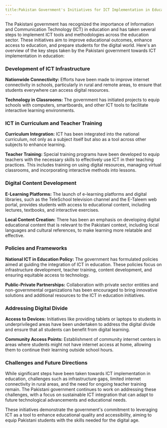 ```yaml
---
title:Pakistan Government's Initiatives for ICT Implementation in Education
---
```


The Pakistani government has recognized the importance of Information and Communication Technology (ICT) in education and has taken several steps to implement ICT tools and methodologies across the education sector. These initiatives aim to improve educational outcomes, enhance access to education, and prepare students for the digital world. Here's an overview of the key steps taken by the Pakistani government towards ICT implementation in education:

### Development of ICT Infrastructure

**Nationwide Connectivity:** Efforts have been made to improve internet connectivity in schools, particularly in rural and remote areas, to ensure that students everywhere can access digital resources.

**Technology in Classrooms:** The government has initiated projects to equip schools with computers, smartboards, and other ICT tools to facilitate interactive learning environments.

### ICT in Curriculum and Teacher Training

**Curriculum Integration:** ICT has been integrated into the national curriculum, not only as a subject itself but also as a tool across other subjects to enhance learning.

**Teacher Training:** Special training programs have been developed to equip teachers with the necessary skills to effectively use ICT in their teaching practices. This includes training on using digital resources, managing virtual classrooms, and incorporating interactive methods into lessons.

### Digital Content Development

**E-Learning Platforms:** The launch of e-learning platforms and digital libraries, such as the TeleSchool television channel and the E-Taleem web portal, provides students with access to educational content, including lectures, textbooks, and interactive exercises.

**Local Content Creation:** There has been an emphasis on developing digital educational content that is relevant to the Pakistani context, including local languages and cultural references, to make learning more relatable and effective.

### Policies and Frameworks

**National ICT in Education Policy:** The government has formulated policies aimed at guiding the integration of ICT in education. These policies focus on infrastructure development, teacher training, content development, and ensuring equitable access to technology.

**Public-Private Partnerships:** Collaboration with private sector entities and non-governmental organizations has been encouraged to bring innovative solutions and additional resources to the ICT in education initiatives.

### Addressing Digital Divide

**Access to Devices:** Initiatives like providing tablets or laptops to students in underprivileged areas have been undertaken to address the digital divide and ensure that all students can benefit from digital learning.

**Community Access Points:** Establishment of community internet centers in areas where students might not have internet access at home, allowing them to continue their learning outside school hours.

### Challenges and Future Directions

While significant steps have been taken towards ICT implementation in education, challenges such as infrastructure gaps, limited internet connectivity in rural areas, and the need for ongoing teacher training remain. The Pakistani government continues to work on addressing these challenges, with a focus on sustainable ICT integration that can adapt to future technological advancements and educational needs.

These initiatives demonstrate the government's commitment to leveraging ICT as a tool to enhance educational quality and accessibility, aiming to equip Pakistani students with the skills needed for the digital age.
